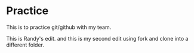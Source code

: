 # Practice
This is to practice git/github with my team.


This is Randy's edit.
and this is my second edit using fork and clone into a different folder.
